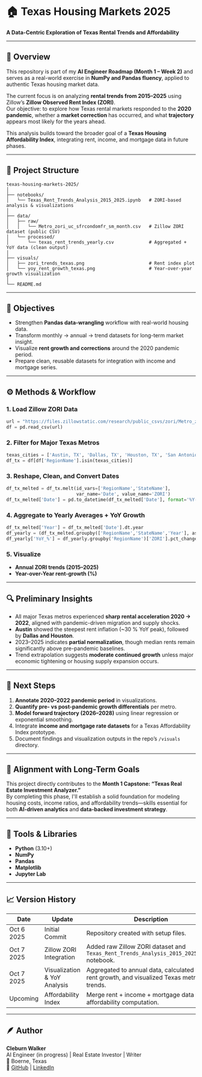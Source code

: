 # 🏠 Texas Housing Markets 2025  
**A Data-Centric Exploration of Texas Rental Trends and Affordability**

---

## 📘 Overview
This repository is part of my **AI Engineer Roadmap (Month 1 – Week 2)** and serves as a real-world exercise in **NumPy and Pandas fluency**, applied to authentic Texas housing market data.

The current focus is on analyzing **rental trends from 2015–2025** using Zillow’s **Zillow Observed Rent Index (ZORI)**.  
Our objective: to explore how Texas rental markets responded to the **2020 pandemic**, whether a **market correction** has occurred, and what **trajectory** appears most likely for the years ahead.

This analysis builds toward the broader goal of a **Texas Housing Affordability Index**, integrating rent, income, and mortgage data in future phases.

---

## 🧩 Project Structure
```plaintext
texas-housing-markets-2025/
│
├── notebooks/
│   └── Texas_Rent_Trends_Analysis_2015_2025.ipynb   # ZORI-based analysis & visualizations
│
├── data/
│   ├── raw/
│   │   └── Metro_zori_uc_sfrcondomfr_sm_month.csv   # Zillow ZORI dataset (public CSV)
│   └── processed/
│       └── texas_rent_trends_yearly.csv             # Aggregated + YoY data (clean output)
│
├── visuals/
│   ├── zori_trends_texas.png                        # Rent index plot
│   └── yoy_rent_growth_texas.png                    # Year-over-year growth visualization
│
└── README.md
```

---

## 🧠 Objectives
- Strengthen **Pandas data-wrangling** workflow with real-world housing data.  
- Transform monthly → annual → trend datasets for long-term market insight.  
- Visualize **rent growth and corrections** around the 2020 pandemic period.  
- Prepare clean, reusable datasets for integration with income and mortgage series.

---

## ⚙️ Methods & Workflow

### 1. Load Zillow ZORI Data
```python
url = "https://files.zillowstatic.com/research/public_csvs/zori/Metro_zori_uc_sfrcondomfr_sm_month.csv"
df = pd.read_csv(url)
```

### 2. Filter for Major Texas Metros
```python
texas_cities = ['Austin, TX', 'Dallas, TX', 'Houston, TX', 'San Antonio, TX']
df_tx = df[df['RegionName'].isin(texas_cities)]
```

### 3. Reshape, Clean, and Convert Dates
```python
df_tx_melted = df_tx.melt(id_vars=['RegionName','StateName'],
                          var_name='Date', value_name='ZORI')
df_tx_melted['Date'] = pd.to_datetime(df_tx_melted['Date'], format='%Y-%m-%d', errors='coerce')
```

### 4. Aggregate to Yearly Averages + YoY Growth
```python
df_tx_melted['Year'] = df_tx_melted['Date'].dt.year
df_yearly = (df_tx_melted.groupby(['RegionName','StateName','Year'], as_index=False)['ZORI'].mean())
df_yearly['YoY_%'] = df_yearly.groupby('RegionName')['ZORI'].pct_change() * 100
```

### 5. Visualize
- **Annual ZORI trends (2015–2025)**  
- **Year-over-Year rent-growth (%)**

---

## 🔍 Preliminary Insights
- All major Texas metros experienced **sharp rental acceleration 2020 → 2022**, aligned with pandemic-driven migration and supply shocks.  
- **Austin** showed the steepest rent inflation (~30 % YoY peak), followed by **Dallas and Houston**.  
- 2023–2025 indicates **partial normalization**, though median rents remain significantly above pre-pandemic baselines.  
- Trend extrapolation suggests **moderate continued growth** unless major economic tightening or housing supply expansion occurs.

---

## 🚧 Next Steps
1. **Annotate 2020–2022 pandemic period** in visualizations.  
2. **Quantify pre- vs post-pandemic growth differentials** per metro.  
3. **Model forward trajectory (2026–2028)** using linear regression or exponential smoothing.  
4. Integrate **income and mortgage rate datasets** for a Texas Affordability Index prototype.  
5. Document findings and visualization outputs in the repo’s `/visuals` directory.

---

## 🧭 Alignment with Long-Term Goals
This project directly contributes to the **Month 1 Capstone: “Texas Real Estate Investment Analyzer.”**  
By completing this phase, I'll establish a solid foundation for modeling housing costs, income ratios, and affordability trends—skills essential for both **AI-driven analytics** and **data-backed investment strategy**.

---

## 🧰 Tools & Libraries
- **Python** (3.10+)  
- **NumPy**  
- **Pandas**  
- **Matplotlib**  
- **Jupyter Lab**

---

## 📈 Version History
| Date | Update | Description |
|------|---------|-------------|
| Oct 6 2025 | Initial Commit | Repository created with setup files. |
| Oct 7 2025 | Zillow ZORI Integration | Added raw Zillow ZORI dataset and `Texas_Rent_Trends_Analysis_2015_2025.ipynb` notebook. |
| Oct 7 2025 | Visualization & YoY Analysis | Aggregated to annual data, calculated YoY rent growth, and visualized Texas metro trends. |
| Upcoming | Affordability Index | Merge rent + income + mortgage data for affordability computation. |

---

## 🪶 Author
**Cleburn Walker**  
AI Engineer (in progress) | Real Estate Investor | Writer  
📍 Boerne, Texas  
🔗 [GitHub](https://github.com/cleburn) | [LinkedIn](https://linkedin.com/in/cleburnwalker)
